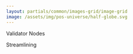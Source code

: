 ```yaml
---
layout: partials/common/images-grid/image-grid
image: /assets/img/pos-universe/half-globe.svg
---
```


Validator Nodes

Streamlining
